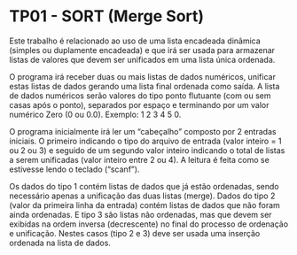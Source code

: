 <h1>TP01 - SORT (Merge Sort)</h1>

<p>
  Este trabalho é relacionado ao uso de uma lista encadeada dinâmica (simples ou duplamente
encadeada) e que irá ser usada para armazenar listas de valores que devem ser unificados em
uma lista única ordenada.
</p>

<p>
  O programa irá receber duas ou mais listas de dados numéricos, unificar estas listas de dados
gerando uma lista final ordenada como saída. A lista de dados numéricos serão valores do tipo
ponto flutuante (com ou sem casas após o ponto), separados por espaço e terminando por um
valor numérico Zero (0 ou 0.0). Exemplo: 1 2 3 4 5 0.
  </p>

<p>
  O programa inicialmente irá ler um “cabeçalho” composto por 2 entradas iniciais. O primeiro
indicando o tipo do arquivo de entrada (valor inteiro = 1 ou 2 ou 3) e seguido de um segundo
valor inteiro indicando o total de listas a serem unificadas (valor inteiro entre 2 ou 4). A leitura
é feita como se estivesse lendo o teclado (“scanf”).
  </p>

<p>
  Os dados do tipo 1 contém listas de dados que já estão ordenadas, sendo necessário apenas a unificação das
duas listas (merge). Dados do tipo 2 (valor da primeira linha da entrada) contém listas de dados
que não foram ainda ordenadas. E tipo 3 são listas não ordenadas, mas que devem ser exibidas
na ordem inversa (decrescente) no final do processo de ordenação e unificação. Nestes casos
(tipo 2 e 3) deve ser usada uma inserção ordenada na lista de dados.
  </p>
